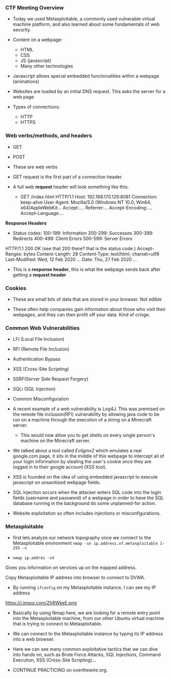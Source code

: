 ### CTF Meeting Overview

- Today we used Metasploitable, a commonly used vulnerable virtual machine platform, and also learned about some fundamentals of web security.

- Content on a webpage:
  - HTML 
  - CSS
  - JS (javascript)
  - Many other technologies

- Javascript allows special embedded functionalities within a webpage (animations)

- Websites are loaded by an initial DNS request. This asks the server for a web page.

- Types of connections:
   - HTTP
   - HTTPS 

### Web verbs/methods, and headers

- GET
- POST

- These are web verbs

- GET request is the first part of a connection header.

- A full web **request** header will look something like this:

  - GET /index.html HTTP/1.1
	Host: 192.168.170.129:8081
	Connection: keep-alive
	User-Agent: Mozilla/5.0 (Windows NT 10.0; Win64; x64)AppleWebKit...
	Accept:....
	Referrer:...
	Accept-Encoding:....
	Accept-Language:...

**Response Headers**

- Status codes:
  100-199: Information
  200-299: Successes
  300-399: Redirects
  400-499: Client Errors
  500-599: Server Errors

HTTP/1.1 200 OK         (see that 200 there? that is the status code.)
Accept-Ranges: bytes
Content-Length: 28
Content-Type: text/html; charset=utf8
Last-Modified: Wed, 12 Feb 2020 ...
Date: Thu, 27 Feb 2020 ...

- This is a **response header**, this is what the webpage sends back after getting a **request header** 

### Cookies

- These are small bits of data that are stored in your browser. Not edible

- These often help companies gain information about those who visit their webpages, and they can then profit off your data. Kind of cringe.

### Common Web Vulnerabilities

- LFI (Local File Inclusion)
- RFI (Remote File Inclusion)
- Authentication Bypass
- XSS (Cross-Site Scripting)
- SSRF(Server Side Request Forgery)
- SQLi (SQL Injection)
- Common Misconfiguration

- A recent example of a web vulnerability is Log4J. This was premised on the remote file inclusion(RFI) vulnerability by allowing java code to be run on a machine through the execution of a string on a Minecraft server.
   - This would now allow you to get shells on every single person's machine on the Minecraft server.

- We talked about a tool called *Evilginx2* which emulates a real google.com page, it sits in the middle of this webpage to intercept all of your login information by stealing the user's cookie once they are logged in to their google account (XSS tool).

- XSS is founded on the idea of using embedded javascript to execute javascript on unsanitized webpage fields.

- SQL injection occurs when the attacker enters SQL code into the login fields (username and password) of a webpage in order to have the SQL database running in the background do some unplanned-for action.

- Website exploitation so often includes injections or misconfigurations.

### Metasploitable

- first lets analyze our network topography once we connect to the Metasploitable environment `nmap -sn ip.address.of.metasploitable 1-255 -v`

- `nmap ip.addres -sV`

Gives you information on services up on the mapped address.

Copy Metasploitable IP address into browser to connect to DVWA.

- By running `ifconfig` on my Metasploitable instance, I can see my IP address

 https://i.imgur.com/ZhRWkeE.png


- Basically by using Nmap here, we are looking for a remote entry point into the Metasploitable machine, from our other Ubuntu virtual machine that is trying to connect to Metasploitable.

- We can connect to the Metasploitable instance by typing its IP address into a web browser.

- Here we can see many common exploitative tactics that we can dive into hands on, such as Brute Force Attacks, SQL Injections, Command Execution, XSS (Cross-Site Scripting)...

- CONTINUE PRACTICING on overthewire.org. 